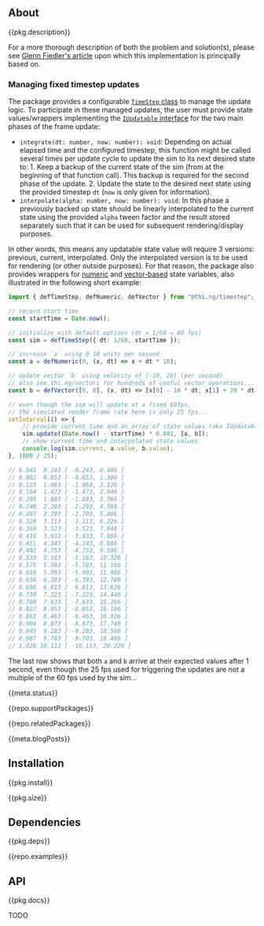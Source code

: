 <!-- include ../../assets/tpl/header.md -->

<!-- toc -->

## About

{{pkg.description}}

For a more thorough description of both the problem and solution(s), please see
[Glenn Fiedler's article](https://www.gafferongames.com/post/fix_your_timestep/)
upon which this implementation is principally based on.

### Managing fixed timestep updates

The package provides a configurable [`TimeStep`
class](https://docs.thi.ng/umbrella/timestep/classes/TimeStep.html) to manage
the update logic. To participate in these managed updates, the user must provide
state values/wrappers implementing the [`IUpdatable`
interface](https://docs.thi.ng/umbrella/timestep/interfaces/IUpdatable.html) for
the two main phases of the frame update:

- `integrate(dt: number, now: number): void`: Depending on actual elapsed time
	and the configured timestep, this function might be called several times per
	update cycle to update the sim to its next desired state to: 1. Keep a
	backup of the current state of the sim (from at the beginning of that
	function call). This backup is required for the second phase of the update.
	2. Update the state to the desired next state using the provided timestep
	`dt` (`now` is only given for information).
- `interpolate(alpha: number, now: number): void`: In this phase a
  previously backed up state should be linearly interpolated to the current
  state using the provided `alpha` tween factor and the result stored separately
  such that it can be used for subsequent rendering/display purposes.

In other words, this means any updatable state value will require 3 versions:
previous, current, interpolated. Only the interpolated version is to be used for
rendering (or other outside purposes). For that reason, the package also
provides wrappers for
[numeric](https://docs.thi.ng/umbrella/timestep/functions/defNumeric.html) and
[vector-based](https://docs.thi.ng/umbrella/timestep/functions/defVector.html)
state variables, also illustrated in the following short example:

```ts tangle:export/readme.ts
import { defTimeStep, defNumeric, defVector } from "@thi.ng/timestep";

// record start time
const startTime = Date.now();

// initialize with default options (dt = 1/60 = 60 fps)
const sim = defTimeStep({ dt: 1/60, startTime });

// increase `a` using @ 10 units per second
const a = defNumeric(0, (x, dt) => x + dt * 10);

// update vector `b` using velocity of [-10, 20] (per second)
// also see thi.ng/vectors for hundreds of useful vector operations...
const b = defVector([0, 0], (x, dt) => [x[0] - 10 * dt, x[1] + 20 * dt]);

// even though the sim will update at a fixed 60fps,
// the simulated render frame rate here is only 25 fps...
setInterval(() => {
	// provide current time and an array of state values (aka IUpdatable impls)
	sim.update((Date.now() - startTime) * 0.001, [a, b]);
	// show current time and interpolated state values
	console.log(sim.current, a.value, b.value);
}, 1000 / 25);

// 0.041  0.243 [ -0.243, 0.486 ]
// 0.082  0.653 [ -0.653, 1.306 ]
// 0.123  1.063 [ -1.063, 2.126 ]
// 0.164  1.473 [ -1.473, 2.946 ]
// 0.205  1.883 [ -1.883, 3.766 ]
// 0.246  2.293 [ -2.293, 4.586 ]
// 0.287  2.703 [ -2.703, 5.406 ]
// 0.328  3.113 [ -3.113, 6.226 ]
// 0.369  3.523 [ -3.523, 7.046 ]
// 0.410  3.933 [ -3.933, 7.866 ]
// 0.451  4.343 [ -4.343, 8.686 ]
// 0.492  4.753 [ -4.753, 9.506 ]
// 0.533  5.163 [ -5.163, 10.326 ]
// 0.575  5.583 [ -5.583, 11.166 ]
// 0.616  5.993 [ -5.993, 11.986 ]
// 0.656  6.393 [ -6.393, 12.786 ]
// 0.698  6.813 [ -6.813, 13.626 ]
// 0.739  7.223 [ -7.223, 14.446 ]
// 0.780  7.633 [ -7.633, 15.266 ]
// 0.822  8.053 [ -8.053, 16.106 ]
// 0.863  8.463 [ -8.463, 16.926 ]
// 0.904  8.873 [ -8.873, 17.746 ]
// 0.945  9.283 [ -9.283, 18.566 ]
// 0.987  9.703 [ -9.703, 19.406 ]
// 1.028 10.113 [ -10.113, 20.226 ]
```

The last row shows that both `a` and `b` arrive at their expected values after 1
second, even though the 25 fps used for triggering the updates are not a
multiple of the 60 fps used by the sim...

{{meta.status}}

{{repo.supportPackages}}

{{repo.relatedPackages}}

{{meta.blogPosts}}

## Installation

{{pkg.install}}

{{pkg.size}}

## Dependencies

{{pkg.deps}}

{{repo.examples}}

## API

{{pkg.docs}}

TODO

<!-- include ../../assets/tpl/footer.md -->
